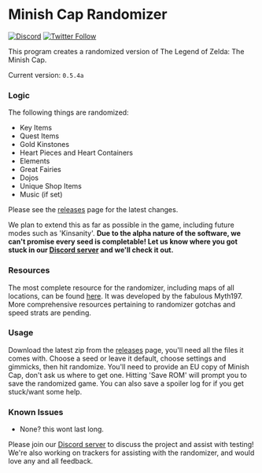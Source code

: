 # Minish Cap Randomizer

[![Discord](https://discordapp.com/api/guilds/342341497024151553/embed.png?style=shield)](https://discord.gg/ndFuWbV)
[![Twitter Follow](https://img.shields.io/badge/follow-%40minishmaker-blue.svg?style=flat&logo=twitter)](https://twitter.com/minishmaker)

This program creates a randomized version of The Legend of Zelda: The Minish Cap.

Current version: `0.5.4a`

### Logic
The following things are randomized:
- Key Items
- Quest Items
- Gold Kinstones
- Heart Pieces and Heart Containers
- Elements
- Great Fairies
- Dojos
- Unique Shop Items
- Music (if set)

Please see the [releases](https://github.com/minishmaker/randomizer/releases) page for the latest changes.

We plan to extend this as far as possible in the game, including future modes such as 'Kinsanity'. **Due to the alpha nature of the software, we can't promise every seed is completable! Let us know where you got stuck in our [Discord server](https://discord.gg/ndFuWbV) and we'll check it out.**

### Resources
The most complete resource for the randomizer, including maps of all locations, can be found [here](https://docs.google.com/document/d/e/2PACX-1vQrBNKQQnZ1xtjDzbWabN5tjd7801j2jAvz9-QNC1acpMxGioExWfzbfOOMGKk9f5MkL5MHCofVeaEc/pub). It was developed by the fabulous Myth197.
More comprehensive resources pertaining to randomizer gotchas and speed strats are pending.

### Usage
Download the latest zip from the [releases](https://github.com/minishmaker/randomizer/releases) page, you'll need all the files it comes with. Choose a seed or leave it default, choose settings and gimmicks, then hit randomize. You'll need to provide an EU copy of Minish Cap, don't ask us where to get one. Hitting 'Save ROM' will prompt you to save the randomized game. You can also save a spoiler log for if you get stuck/want some help.

### Known Issues
- None? this wont last long.



Please join our [Discord server](https://discord.gg/ndFuWbV) to discuss the project and assist with testing!
We're also working on trackers for assisting with the randomizer, and would love any and all feedback.
